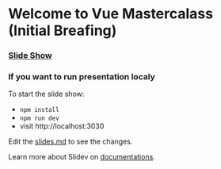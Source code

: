 # Welcome to Vue Mastercalass (Initial Breafing) 

### [Slide Show](https://mirayman.com/upskill-vue-initial)


### If you want to run presentation localy
To start the slide show:

- `npm install`
- `npm run dev`
- visit http://localhost:3030

Edit the [slides.md](./slides.md) to see the changes.

Learn more about Slidev on [documentations](https://sli.dev/).
